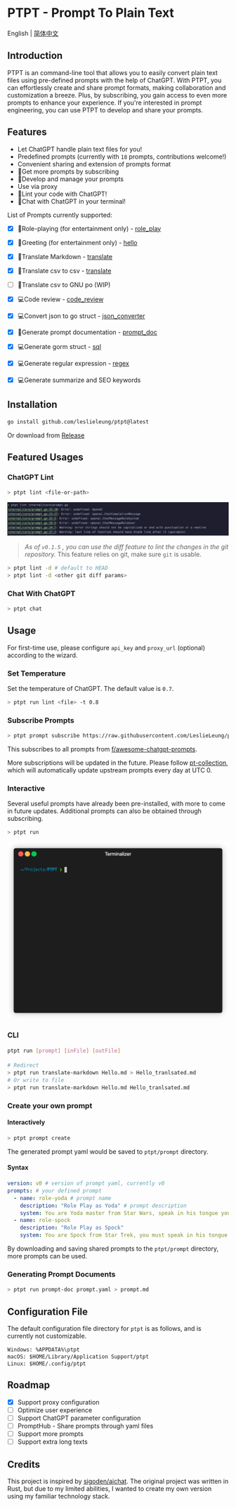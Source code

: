 # PTPT - Prompt To Plain Text

English | [简体中文](README_zh.md)

## Introduction

PTPT is an command-line tool that allows you to easily convert plain text files using pre-defined prompts with the help of ChatGPT. 
With PTPT, you can effortlessly create and share prompt formats, making collaboration and customization a breeze. 
Plus, by subscribing, you gain access to even more prompts to enhance your experience.
If you're interested in prompt engineering, you can use PTPT to develop and share your prompts.

## Features

- Let ChatGPT handle plain text files for you!
- Predefined prompts (currently with `18` prompts, contributions welcome!)
- Convenient sharing and extension of prompts format
- 🌟Get more prompts by subscribing
- 🌟Develop and manage your prompts
- Use via proxy
- 🌟Lint your code with ChatGPT!
- 🌟Chat with ChatGPT in your terminal!

List of Prompts currently supported:

- [x] 🧸Role-playing (for entertainment only) - [role_play](docs/prompts/role_play.md)
- [x] 🧸Greeting (for entertainment only) - [hello](docs/prompts/hello.md)
- [x] 📝Translate Markdown - [translate](docs/prompts/translate.md)
- [x] 📝Translate csv to csv - [translate](docs/prompts/translate.md)
- [ ] 📝Translate csv to GNU po (WIP)
- [x] 💻Code review - [code_review](docs/prompts/code_review.md)
- [x] 💻Convert json to go struct - [json_converter](docs/prompts/json_converter.md)
- [x] 📝Generate prompt documentation - [prompt_doc](docs/prompts/prompt_doc.md)
- [x] 💻Generate gorm struct - [sql](docs/prompts/sql.md)
- [x] 💻Generate regular expression - [regex](docs/prompts/regex.md)
- [x] 💻Generate summarize and SEO keywords


## Installation

```bash
go install github.com/leslieleung/ptpt@latest
```

Or download from [Release](https://github.com/LeslieLeung/PTPT/releases)

## Featured Usages

### ChatGPT Lint

```bash
> ptpt lint <file-or-path>
```

![](example/lint_example.png)

> *As of `v0.1.5` , you can use the diff feature to lint the changes in the git repository.*
> This feature relies on git, make sure `git` is usable.

```bash
> ptpt lint -d # default to HEAD
> ptpt lint -d <other git diff params>
```


### Chat With ChatGPT

```bash
> ptpt chat
```

## Usage

For first-time use, please configure `api_key` and `proxy_url` (optional) according to the wizard.

### Set Temperature

Set the temperature of ChatGPT. The default value is `0.7`.

```bash
> ptpt run lint <file> -t 0.8
```

### Subscribe Prompts

```bash
> ptpt prompt subscribe https://raw.githubusercontent.com/LeslieLeung/pt-collection/main/awesome-chatgpt-prompts/awesome-chatgpt-prompts.yaml
```

This subscribes to all prompts from [f/awesome-chatgpt-prompts](https://github.com/f/awesome-chatgpt-prompts).

More subscriptions will be updated in the future. Please follow [pt-collection](https://github.com/LeslieLeung/pt-collection), which will automatically update upstream prompts every day at UTC 0.

### Interactive

Several useful prompts have already been pre-installed, with more to come in future updates. Additional prompts can also be obtained through subscribing.

```bash
> ptpt run
```

![](docs/screenshots/interactive.gif)

### CLI

```bash
ptpt run [prompt] [inFile] [outFile]

# Redirect
> ptpt run translate-markdown Hello.md > Hello_tranlsated.md
# Or write to file
> ptpt run translate-markdown Hello.md Hello_tranlsated.md
```

### Create your own prompt

#### Interactively
```bash
> ptpt prompt create
```

The generated prompt yaml would be saved to `ptpt/prompt` directory.

#### Syntax

```yaml
version: v0 # version of prompt yaml, currently v0
prompts: # your defined prompt
  - name: role-yoda # prompt name
    description: "Role Play as Yoda" # prompt description
    system: You are Yoda master from Star Wars, speak in his tongue you must. # system 指令
  - name: role-spock
    description: "Role Play as Spock"
    system: You are Spock from Star Trek, you must speak in his tongue.
```

By downloading and saving shared prompts to the `ptpt/prompt` directory, more prompts can be used.

### Generating Prompt Documents

```bash
> ptpt run prompt-doc prompt.yaml > prompt.md
```

## Configuration File

The default configuration file directory for `ptpt` is as follows, and is currently not customizable.

```
Windows: %APPDATA%\ptpt
macOS: $HOME/Library/Application Support/ptpt
Linux: $HOME/.config/ptpt
```

## Roadmap
- [x] Support proxy configuration
- [ ] Optimize user experience
- [ ] Support ChatGPT parameter configuration
- [ ] PromptHub - Share prompts through yaml files
- [ ] Support more prompts
- [ ] Support extra long texts

## Credits
This project is inspired by [sigoden/aichat](https://github.com/sigoden/aichat). The original project was written in Rust, but due to my limited abilities, I wanted to create my own version using my familiar technology stack.